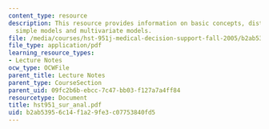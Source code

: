 ```yaml
---
content_type: resource
description: This resource provides information on basic concepts, distributions,
  simple models and multivariate models.
file: /media/courses/hst-951j-medical-decision-support-fall-2005/b2ab53956c14f1a29fe3c07753840fd5_hst951_sur_anal.pdf
file_type: application/pdf
learning_resource_types:
- Lecture Notes
ocw_type: OCWFile
parent_title: Lecture Notes
parent_type: CourseSection
parent_uid: 09fc2b6b-ebcc-7c47-bb03-f127a7a4ff84
resourcetype: Document
title: hst951_sur_anal.pdf
uid: b2ab5395-6c14-f1a2-9fe3-c07753840fd5
---
```

